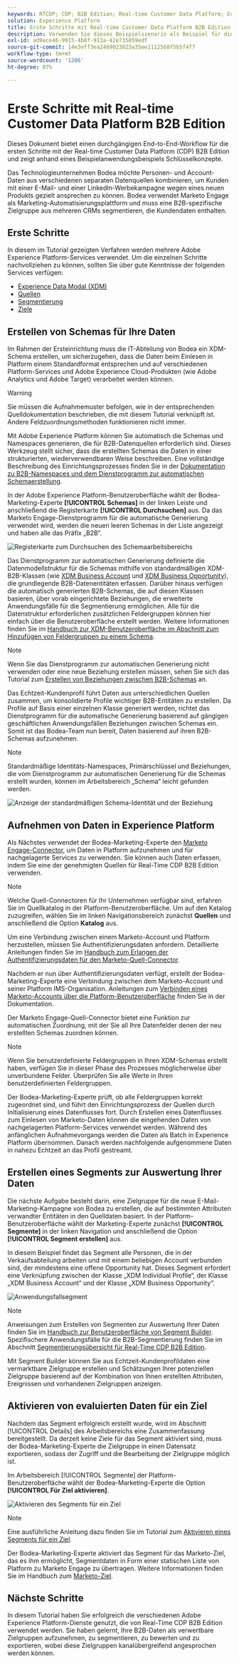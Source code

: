 ```yaml
---
keywords: RTCDP; CDP; B2B Edition; Real-time Customer Data Platform; Echtzeit-Kundendatenplattform; Echtzeit-Kundendatenplattform; b2b; cdp
solution: Experience Platform
title: Erste Schritte mit Real-time Customer Data Platform B2B Edition
description: Verwenden Sie dieses Beispielszenario als Beispiel für die Einrichtung Ihrer Implementierung von Adobe Real-time Customer Data Platform B2B Edition.
exl-id: ad9ace46-9915-4b8f-913a-42e735859edf
source-git-commit: 14e3eff3ea2469023823a35ee1112568f5b5f4f7
workflow-type: tm+mt
source-wordcount: '1206'
ht-degree: 87%

---
```


# Erste Schritte mit Real-time Customer Data Platform B2B Edition

Dieses Dokument bietet einen durchgängigen End-to-End-Workflow für die ersten Schritte mit der Real-time Customer Data Platform (CDP) B2B Edition und zeigt anhand eines Beispielanwendungsbeispiels Schlüsselkonzepte.

Das Technologieunternehmen Bodea möchte Personen- und Account-Daten aus verschiedenen separaten Datenquellen kombinieren, um Kunden mit einer E-Mail- und einer LinkedIn-Werbekampagne wegen eines neuen Produkts gezielt ansprechen zu können. Bodea verwendet Marketo Engage als Marketing-Automatisierungsplattform und muss eine B2B-spezifische Zielgruppe aus mehreren CRMs segmentieren, die Kundendaten enthalten.

## Erste Schritte

In diesem im Tutorial gezeigten Verfahren werden mehrere Adobe Experience Platform-Services verwendet. Um die einzelnen Schritte nachvollziehen zu können, sollten Sie über gute Kenntnisse der folgenden Services verfügen:

- [Experience Data Modal (XDM)](../xdm/home.md)
- [Quellen](../sources/home.md)
- [Segmentierung](../segmentation/home.md)
- [Ziele](../destinations/home.md)

## Erstellen von Schemas für Ihre Daten

Im Rahmen der Ersteinrichtung muss die IT-Abteilung von Bodea ein XDM-Schema erstellen, um sicherzugehen, dass die Daten beim Einlesen in Platform einem Standardformat entsprechen und auf verschiedenen Platform-Services und Adobe Experience Cloud-Produkten (wie Adobe Analytics und Adobe Target) verarbeitet werden können.

>[!WARNING]
>
>Sie müssen die Aufnahmemuster befolgen, wie in der entsprechenden Quelldokumentation beschrieben, die mit diesem Tutorial verknüpft ist. Andere Feldzuordnungsmethoden funktionieren nicht immer.

Mit Adobe Experience Platform können Sie automatisch die Schemas und Namespaces generieren, die für B2B-Datenquellen erforderlich sind. Dieses Werkzeug stellt sicher, dass die erstellten Schemas die Daten in einer strukturierten, wiederverwendbaren Weise beschreiben. Eine vollständige Beschreibung des Einrichtungsprozesses finden Sie in der [Dokumentation zu B2B-Namespaces und dem Dienstprogramm zur automatischen Schemaerstellung](../sources/connectors/adobe-applications/marketo/marketo-namespaces.md).

In der Adobe Experience Platform-Benutzeroberfläche wählt der Bodea-Marketing-Experte **[!UICONTROL Schemas]** in der linken Leiste und anschließend die Registerkarte **[!UICONTROL Durchsuchen]** aus. Da das Marketo Engage-Dienstprogramm für die automatische Generierung verwendet wird, werden die neuen leeren Schemas in der Liste angezeigt und haben alle das Präfix „B2B“.

![Registerkarte zum Durchsuchen des Schemaarbeitsbereichs](./assets/b2b-tutorial/empty-b2b-schemas.png)

Das Dienstprogramm zur automatischen Generierung definierte die Datenmodellstruktur für die Schemas mithilfe von standardmäßigen XDM-B2B-Klassen (wie [XDM Business Account](../xdm/classes/b2b/business-account.md) und [XDM Business Opportunity](../xdm/classes/b2b/business-opportunity.md)), die grundlegende B2B-Datenentitäten erfassen. Darüber hinaus verfügen die automatisch generierten B2B-Schemas, die auf diesen Klassen basieren, über vorab eingerichtete Beziehungen, die erweiterte Anwendungsfälle für die Segmentierung ermöglichen. Alle für die Datenstruktur erforderlichen zusätzlichen Feldergruppen können hier einfach über die Benutzeroberfläche erstellt werden. Weitere Informationen finden Sie im [Handbuch zur XDM-Benutzeroberfläche im Abschnitt zum Hinzufügen von Feldergruppen zu einem Schema](../xdm/ui/resources/schemas.md#add-field-groups).

>[!NOTE]
> 
>Wenn Sie das Dienstprogramm zur automatischen Generierung nicht verwenden oder eine neue Beziehung erstellen müssen, sehen Sie sich das Tutorial zum [Erstellen von Beziehungen zwischen B2B-Schemas](../xdm/tutorials/relationship-b2b.md) an.

Das Echtzeit-Kundenprofil führt Daten aus unterschiedlichen Quellen zusammen, um konsolidierte Profile wichtiger B2B-Entitäten zu erstellen. Da Profile auf Basis einer einzelnen Klasse generiert werden, richtet das Dienstprogramm für die automatische Generierung basierend auf gängigen geschäftlichen Anwendungsfällen Beziehungen zwischen Schemas ein. Somit ist das Bodea-Team nun bereit, Daten basierend auf ihren B2B-Schemas aufzunehmen.

>[!NOTE]
> 
>Standardmäßige Identitäts-Namespaces, Primärschlüssel und Beziehungen, die vom Dienstprogramm zur automatischen Generierung für die Schemas erstellt wurden, können im Arbeitsbereich „Schema“ leicht gefunden werden.
>
>![Anzeige der standardmäßigen Schema-Identität und der Beziehung](./assets/b2b-tutorial/schema-identity-relationship.png)

## Aufnehmen von Daten in Experience Platform

Als Nächstes verwendet der Bodea-Marketing-Experte den [Marketo Engage-Connector](../sources/connectors/adobe-applications/marketo/marketo.md), um Daten in Platform aufzunehmen und für nachgelagerte Services zu verwenden. Sie können auch Daten erfassen, indem Sie eine der genehmigten Quellen für Real-Time CDP B2B Edition verwenden.

>[!NOTE]
> 
>Welche Quell-Connectoren für Ihr Unternehmen verfügbar sind, erfahren Sie im Quellkatalog in der Platform-Benutzeroberfläche. Um auf den Katalog zuzugreifen, wählen Sie im linken Navigationsbereich zunächst **Quellen** und anschließend die Option **Katalog** aus.

Um eine Verbindung zwischen einem Marketo-Account und Platform herzustellen, müssen Sie Authentifizierungsdaten anfordern. Detaillierte Anleitungen finden Sie im [Handbuch zum Erlangen der Authentifizierungsdaten für den Marketo-Quell-Connector](../sources/connectors/adobe-applications/marketo/marketo-auth.md).

Nachdem er nun über Authentifizierungsdaten verfügt, erstellt der Bodea-Marketing-Experte eine Verbindung zwischen dem Marketo-Account und seiner Platform IMS-Organisation. Anleitungen zum [Verbinden eines Marketo-Accounts über die Platform-Benutzeroberfläche](../sources/tutorials/ui/create/adobe-applications/marketo.md) finden Sie in der Dokumentation.

Der Marketo Engage-Quell-Connector bietet eine Funktion zur automatischen Zuordnung, mit der Sie all Ihre Datenfelder denen der neu erstellten Schemas zuordnen können.

>[!NOTE]
> 
>Wenn Sie benutzerdefinierte Feldergruppen in Ihren XDM-Schemas erstellt haben, verfügen Sie in dieser Phase des Prozesses möglicherweise über unverbundene Felder. Überprüfen Sie alle Werte in Ihren benutzerdefinierten Feldergruppen.

Der Bodea-Marketing-Experte prüft, ob alle Feldergruppen korrekt zugeordnet sind, und führt den Einrichtungsprozess der Quellen durch Initialisierung eines Datenflusses fort. Durch Erstellen eines Datenflusses zum Einlesen von Marketo-Daten können die eingehenden Daten von nachgelagerten Platform-Services verwendet werden. Während des anfänglichen Aufnahmevorgangs werden die Daten als Batch in Experience Platform übernommen. Danach werden nachfolgende aufgenommene Daten in nahezu Echtzeit an das Profil gestreamt.

## Erstellen eines Segments zur Auswertung Ihrer Daten

Die nächste Aufgabe besteht darin, eine Zielgruppe für die neue E-Mail-Marketing-Kampagne von Bodea zu erstellen, die auf bestimmten Attributen verwandter Entitäten in den Quelldaten basiert. In der Platform-Benutzeroberfläche wählt der Marketing-Experte zunächst **[!UICONTROL Segmente]** in der linken Navigation und anschließend die Option **[!UICONTROL Segment erstellen]** aus.

In diesem Beispiel findet das Segment alle Personen, die in der Verkaufsabteilung arbeiten und mit einem beliebigen Account verbunden sind, der mindestens eine offene Opportunity hat. Dieses Segment erfordert eine Verknüpfung zwischen der Klasse „XDM Individual Profile“, der Klasse „XDM Business Account“ und der Klasse „XDM Business Opportunity“.

![Anwendungsfallsegment](./assets/b2b-tutorial/use-case-segment.png)

>[!NOTE]
> 
>Anweisungen zum Erstellen von Segmenten zur Auswertung Ihrer Daten finden Sie im [Handbuch zur Benutzeroberfläche von Segment Builder](../segmentation/ui/segment-builder.md). Spezifischere Anwendungsfälle für die B2B-Segmentierung finden Sie im Abschnitt [Segmentierungsübersicht für Real-Time CDP B2B Edition](./segmentation/b2b.md).

Mit Segment Builder können Sie aus Echtzeit-Kundenprofildaten eine vermarktbare Zielgruppe erstellen und Schätzungen Ihrer potenziellen Zielgruppe basierend auf der Kombination von Ihnen erstellten Attributen, Ereignissen und vorhandenen Zielgruppen anzeigen.

## Aktivieren von evaluierten Daten für ein Ziel

Nachdem das Segment erfolgreich erstellt wurde, wird im Abschnitt [!UICONTROL Details] des Arbeitsbereichs eine Zusammenfassung bereitgestellt. Da derzeit keine Ziele für das Segment aktiviert sind, muss der Bodea-Marketing-Experte die Zielgruppe in einen Datensatz exportieren, sodass der Zugriff und die Bearbeitung der Zielgruppe möglich ist.

Im Arbeitsbereich [!UICONTROL Segmente] der Platform-Benutzeroberfläche wählt der Bodea-Marketing-Experte die Option **[!UICONTROL Für Ziel aktivieren]**.

![Aktivieren des Segments für ein Ziel](./assets/b2b-tutorial/activate-to-destination.png)

>[!NOTE]
> 
>Eine ausführliche Anleitung dazu finden Sie im Tutorial zum [Aktivieren eines Segments für ein Ziel](https://experienceleague.adobe.com/docs/marketo/using/product-docs/core-marketo-concepts/smart-lists-and-static-lists/static-lists/push-an-adobe-experience-cloud-segment-to-a-marketo-static-list.html?lang=de).

Der Bodea-Marketing-Experte aktiviert das Segment für das Marketo-Ziel, das es ihm ermöglicht, Segmentdaten in Form einer statischen Liste von Platform zu Marketo Engage zu übertragen. Weitere Informationen finden Sie im Handbuch zum [Marketo-Ziel](https://experienceleague.adobe.com/docs/experience-platform/destinations/catalog/adobe/marketo-engage.html?lang=de).

## Nächste Schritte

In diesem Tutorial haben Sie erfolgreich die verschiedenen Adobe Experience Platform-Dienste genutzt, die von Real-Time CDP B2B Edition verwendet werden. Sie haben gelernt, Ihre B2B-Daten als verwertbare Zielgruppen aufzunehmen, zu segmentieren, zu bewerten und zu exportieren, wobei diese Zielgruppen kanalübergreifend angesprochen werden können.
